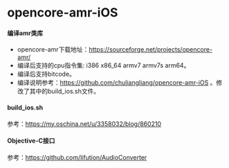 # opencore-amr-iOS

#### 编译amr类库

* opencore-amr下载地址：https://sourceforge.net/projects/opencore-amr/
* 编译后支持的cpu指令集: i386 x86_64 armv7 armv7s arm64。
* 编译后支持bitcode。
* 编译说明参考：https://github.com/chuliangliang/opencore-amr-iOS 。修改了其中的build_ios.sh文件。

#### build_ios.sh
参考：https://my.oschina.net/u/3358032/blog/860210

#### Objective-C接口
参考：https://github.com/lifution/AudioConverter
